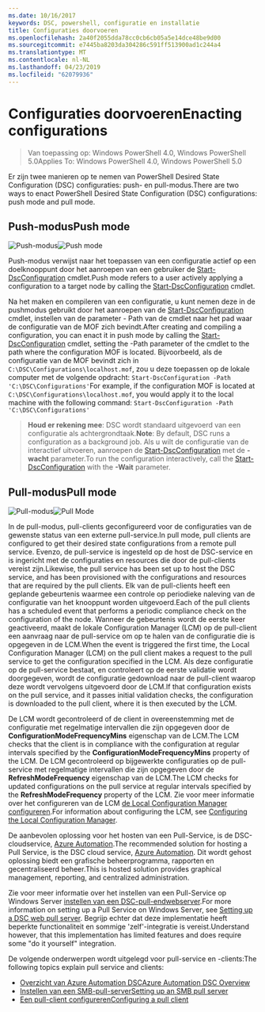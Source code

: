```yaml
---
ms.date: 10/16/2017
keywords: DSC, powershell, configuratie en installatie
title: Configuraties doorvoeren
ms.openlocfilehash: 2a40f2055dda78cc0cb6cb05a5e14dce48be9d00
ms.sourcegitcommit: e7445ba8203da304286c591ff513900ad1c244a4
ms.translationtype: MT
ms.contentlocale: nl-NL
ms.lasthandoff: 04/23/2019
ms.locfileid: "62079936"
---
```

# <a name="enacting-configurations"></a><span data-ttu-id="df985-103">Configuraties doorvoeren</span><span class="sxs-lookup"><span data-stu-id="df985-103">Enacting configurations</span></span>

><span data-ttu-id="df985-104">Van toepassing op: Windows PowerShell 4.0, Windows PowerShell 5.0</span><span class="sxs-lookup"><span data-stu-id="df985-104">Applies To: Windows PowerShell 4.0, Windows PowerShell 5.0</span></span>

<span data-ttu-id="df985-105">Er zijn twee manieren op te nemen van PowerShell Desired State Configuration (DSC) configuraties: push- en pull-modus.</span><span class="sxs-lookup"><span data-stu-id="df985-105">There are two ways to enact PowerShell Desired State Configuration (DSC) configurations: push mode and pull mode.</span></span>

## <a name="push-mode"></a><span data-ttu-id="df985-106">Push-modus</span><span class="sxs-lookup"><span data-stu-id="df985-106">Push mode</span></span>

<span data-ttu-id="df985-107">![Push-modus](../images/pushModel.png "hoe push-modus werkt")</span><span class="sxs-lookup"><span data-stu-id="df985-107">![Push mode](../images/pushModel.png "How push mode works")</span></span>

<span data-ttu-id="df985-108">Push-modus verwijst naar het toepassen van een configuratie actief op een doelknooppunt door het aanroepen van een gebruiker de [Start-DscConfiguration](/powershell/module/psdesiredstateconfiguration/start-dscconfiguration) cmdlet.</span><span class="sxs-lookup"><span data-stu-id="df985-108">Push mode refers to a user actively applying a configuration to a target node by calling the [Start-DscConfiguration](/powershell/module/psdesiredstateconfiguration/start-dscconfiguration) cmdlet.</span></span>

<span data-ttu-id="df985-109">Na het maken en compileren van een configuratie, u kunt nemen deze in de pushmodus gebruikt door het aanroepen van de [Start-DscConfiguration](/powershell/module/psdesiredstateconfiguration/start-dscconfiguration) cmdlet, instellen van de parameter - Path van de cmdlet naar het pad waar de configuratie van de MOF zich bevindt.</span><span class="sxs-lookup"><span data-stu-id="df985-109">After creating and compiling a configuration, you can enact it in push mode by calling the [Start-DscConfiguration](/powershell/module/psdesiredstateconfiguration/start-dscconfiguration) cmdlet, setting the -Path parameter of the cmdlet to the path where the configuration MOF is located.</span></span>
<span data-ttu-id="df985-110">Bijvoorbeeld, als de configuratie van de MOF bevindt zich in `C:\DSC\Configurations\localhost.mof`, zou u deze toepassen op de lokale computer met de volgende opdracht: `Start-DscConfiguration -Path 'C:\DSC\Configurations'`</span><span class="sxs-lookup"><span data-stu-id="df985-110">For example, if the configuration MOF is located at `C:\DSC\Configurations\localhost.mof`, you would apply it to the local machine with the following command: `Start-DscConfiguration -Path 'C:\DSC\Configurations'`</span></span>

> <span data-ttu-id="df985-111">__Houd er rekening mee__: DSC wordt standaard uitgevoerd van een configuratie als achtergrondtaak.</span><span class="sxs-lookup"><span data-stu-id="df985-111">__Note__: By default, DSC runs a configuration as a background job.</span></span> <span data-ttu-id="df985-112">Als u wilt de configuratie van de interactief uitvoeren, aanroepen de [Start-DscConfiguration](/powershell/module/psdesiredstateconfiguration/start-dscconfiguration) met de __-wacht__ parameter.</span><span class="sxs-lookup"><span data-stu-id="df985-112">To run the configuration interactively, call the [Start-DscConfiguration](/powershell/module/psdesiredstateconfiguration/start-dscconfiguration) with the __-Wait__ parameter.</span></span>

## <a name="pull-mode"></a><span data-ttu-id="df985-113">Pull-modus</span><span class="sxs-lookup"><span data-stu-id="df985-113">Pull mode</span></span>

<span data-ttu-id="df985-114">![Pull-modus](../images/pullModel.png "hoe pull-modus werkt")</span><span class="sxs-lookup"><span data-stu-id="df985-114">![Pull Mode](../images/pullModel.png "How pull mode works")</span></span>

<span data-ttu-id="df985-115">In de pull-modus, pull-clients geconfigureerd voor de configuraties van de gewenste status van een externe pull-service.</span><span class="sxs-lookup"><span data-stu-id="df985-115">In pull mode, pull clients are configured to get their desired state configurations from a remote pull service.</span></span>
<span data-ttu-id="df985-116">Evenzo, de pull-service is ingesteld op de host de DSC-service en is ingericht met de configuraties en resources die door de pull-clients vereist zijn.</span><span class="sxs-lookup"><span data-stu-id="df985-116">Likewise, the pull service has been set up to host the DSC service, and has been provisioned with the configurations and resources that are required by the pull clients.</span></span>
<span data-ttu-id="df985-117">Elk van de pull-clients heeft een geplande gebeurtenis waarmee een controle op periodieke naleving van de configuratie van het knooppunt worden uitgevoerd.</span><span class="sxs-lookup"><span data-stu-id="df985-117">Each of the pull clients has a scheduled event that performs a periodic compliance check on the configuration of the node.</span></span>
<span data-ttu-id="df985-118">Wanneer de gebeurtenis wordt de eerste keer geactiveerd, maakt de lokale Configuration Manager (LCM) op de pull-client een aanvraag naar de pull-service om op te halen van de configuratie die is opgegeven in de LCM.</span><span class="sxs-lookup"><span data-stu-id="df985-118">When the event is triggered the first time, the Local Configuration Manager (LCM) on the pull client makes a request to the pull service to get the configuration specified in the LCM.</span></span>
<span data-ttu-id="df985-119">Als deze configuratie op de pull-service bestaat, en controleert op de eerste validatie wordt doorgegeven, wordt de configuratie gedownload naar de pull-client waarop deze wordt vervolgens uitgevoerd door de LCM.</span><span class="sxs-lookup"><span data-stu-id="df985-119">If that configuration exists on the pull service, and it passes initial validation checks, the configuration is downloaded to the pull client, where it is then executed by the LCM.</span></span>

<span data-ttu-id="df985-120">De LCM wordt gecontroleerd of de client in overeenstemming met de configuratie met regelmatige intervallen die zijn opgegeven door de **ConfigurationModeFrequencyMins** eigenschap van de LCM.</span><span class="sxs-lookup"><span data-stu-id="df985-120">The LCM checks that the client is in compliance with the configuration at regular intervals specified by the **ConfigurationModeFrequencyMins** property of the LCM.</span></span>
<span data-ttu-id="df985-121">De LCM gecontroleerd op bijgewerkte configuraties op de pull-service met regelmatige intervallen die zijn opgegeven door de **RefreshModeFrequency** eigenschap van de LCM.</span><span class="sxs-lookup"><span data-stu-id="df985-121">The LCM checks for updated configurations on the pull service at regular intervals specified by the **RefreshModeFrequency** property of the LCM.</span></span>
<span data-ttu-id="df985-122">Zie voor meer informatie over het configureren van de LCM [de Local Configuration Manager configureren](../managing-nodes/metaConfig.md).</span><span class="sxs-lookup"><span data-stu-id="df985-122">For information about configuring the LCM, see [Configuring the Local Configuration Manager](../managing-nodes/metaConfig.md).</span></span>

<span data-ttu-id="df985-123">De aanbevolen oplossing voor het hosten van een Pull-Service, is de DSC-cloudservice, [Azure Automation](https://azure.microsoft.com/services/automation/).</span><span class="sxs-lookup"><span data-stu-id="df985-123">The recommended solution for hosting a Pull Service, is the DSC cloud service, [Azure Automation](https://azure.microsoft.com/services/automation/).</span></span>
<span data-ttu-id="df985-124">Dit wordt gehost oplossing biedt een grafische beheerprogramma, rapporten en gecentraliseerd beheer.</span><span class="sxs-lookup"><span data-stu-id="df985-124">This is hosted solution provides graphical management, reporting, and centralized administration.</span></span>

<span data-ttu-id="df985-125">Zie voor meer informatie over het instellen van een Pull-Service op Windows Server [instellen van een DSC-pull-endwebserver](pullServer.md).</span><span class="sxs-lookup"><span data-stu-id="df985-125">For more information on setting up a Pull Service on Windows Server, see [Setting up a DSC web pull server](pullServer.md).</span></span>
<span data-ttu-id="df985-126">Begrijp echter dat deze implementatie heeft beperkte functionaliteit en sommige 'zelf'-integratie is vereist.</span><span class="sxs-lookup"><span data-stu-id="df985-126">Understand however, that this implementation has limited features and does require some "do it yourself" integration.</span></span>

<span data-ttu-id="df985-127">De volgende onderwerpen wordt uitgelegd voor pull-service en -clients:</span><span class="sxs-lookup"><span data-stu-id="df985-127">The following topics explain pull service and clients:</span></span>

- [<span data-ttu-id="df985-128">Overzicht van Azure Automation DSC</span><span class="sxs-lookup"><span data-stu-id="df985-128">Azure Automation DSC Overview</span></span>](https://docs.microsoft.com/azure/automation/automation-dsc-overview)
- [<span data-ttu-id="df985-129">Instellen van een SMB-pull-server</span><span class="sxs-lookup"><span data-stu-id="df985-129">Setting up an SMB pull server</span></span>](pullServerSMB.md)
- [<span data-ttu-id="df985-130">Een pull-client configureren</span><span class="sxs-lookup"><span data-stu-id="df985-130">Configuring a pull client</span></span>](pullClientConfigID.md)
